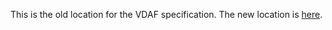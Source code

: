 This is the old location for the VDAF specification. The new location is
[here](https://github.com/cjpatton/vdaf).
